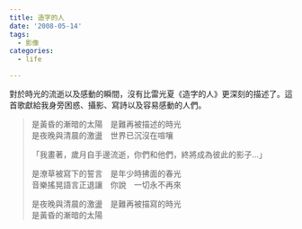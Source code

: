 ```yaml
---
title: 造字的人
date: '2008-05-14'
tags:
  - 影像
categories:
  - life

---
```

  
  
對於時光的流逝以及感動的瞬間，沒有比雷光夏《造字的人》更深刻的描述了。這首歌獻給我身旁困惑、攝影、寫詩以及容易感動的人們。  
  

> 是黃昏的漸暗的太陽　是難再被描述的時光  
> 是夜晚與清晨的激盪　世界已沉沒在喧嚷  
>   
> 「我畫著，歲月自手邊流逝，你們和他們，終將成為彼此的影子…」  
>   
> 是潦草被寫下的誓言　是年少時拂面的春光  
> 音樂搖晃語言正退讓　你說　一切永不再來  
>   
> 是夜晚與清晨的激盪　是難再被描寫的時光  
> 是黃昏的漸暗的太陽